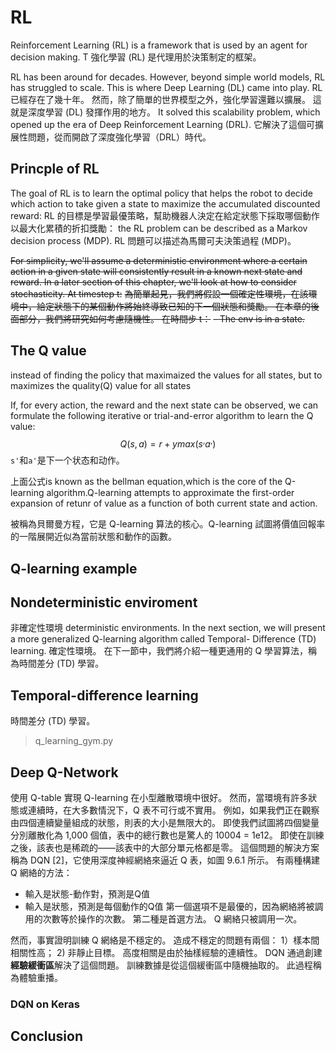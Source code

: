# RL 
Reinforcement Learning (RL) is a framework that is used by an agent for decision making. T
強化學習 (RL) 是代理用於決策制定的框架。


RL has been around for decades. However, beyond simple world models, RL has struggled to scale. This is where Deep Learning (DL) came into play.
RL 已經存在了幾十年。 然而，除了簡單的世界模型之外，強化學習還難以擴展。 這就是深度學習 (DL) 發揮作用的地方。
It solved this scalability problem, which opened up the era of Deep Reinforcement Learning (DRL).
它解決了這個可擴展性問題，從而開啟了深度強化學習（DRL）時代。

## Princple of RL 
The goal of RL is to learn the optimal policy that helps the robot to decide which action to take given a state to maximize the accumulated discounted reward:
RL 的目標是學習最優策略，幫助機器人決定在給定狀態下採取哪個動作以最大化累積的折扣獎勵：
the RL problem can be described as a Markov decision process (MDP).
RL 問題可以描述為馬爾可夫決策過程 (MDP)。

~~For simplicity, we'll assume a deterministic environment where a certain action in a given state will consistently result in a known next state and reward. In a later section of this chapter, we'll look at how to consider stochasticity. At timestep t:~~
~~為簡單起見，我們將假設一個確定性環境，在該環境中，給定狀態下的某個動作將始終導致已知的下一個狀態和獎勵。 在本章的後面部分，我們將研究如何考慮隨機性。 在時間步 t：~~
~~- The env is in a state.~~
## The Q value 
instead of finding the policy that maximaized the values for all states,
but to maximizes the quality(Q) value for all states 

If, for every action, the reward and the next state can be observed, we can formulate the following iterative or trial-and-error algorithm to learn the Q value:
$$
Q(s,a) = r + ymax(s^,a^,)
$$
`s'`和`a'`是下一个状态和动作。

上面公式is known as the bellman equation,which is the core of the Q-learning algorithm.Q-learning attempts to approximate the first-order expansion of retunr of value  as a function of both current state and action.

被稱為貝爾曼方程，它是 Q-learning 算法的核心。Q-learning 試圖將價值回報率的一階展開近似為當前狀態和動作的函數。





## Q-learning example 
## Nondeterministic enviroment
非確定性環境
deterministic environments. In the next section, we will present a more generalized Q-learning algorithm called Temporal- Difference (TD) learning.
確定性環境。 在下一節中，我們將介紹一種更通用的 Q 學習算法，稱為時間差分 (TD) 學習。

## Temporal-difference learning 
時間差分 (TD) 學習。
> q_learning_gym.py
> 
## Deep Q-Network
使用 Q-table 實現 Q-learning 在小型離散環境中很好。 然而，當環境有許多狀態或連續時，在大多數情況下，Q 表不可行或不實用。 例如，如果我們正在觀察由四個連續變量組成的狀態，則表的大小是無限大的。 即使我們試圖將四個變量分別離散化為 1,000 個值，表中的總行數也是驚人的 10004 = 1e12。 即使在訓練之後，該表也是稀疏的——該表中的大部分單元格都是零。
這個問題的解決方案稱為 DQN [2]，它使用深度神經網絡來逼近 Q 表，如圖 9.6.1 所示。 有兩種構建 Q 網絡的方法：
- 輸入是狀態-動作對，預測是Q值
- 輸入是狀態，預測是每個動作的Q值
第一個選項不是最優的，因為網絡將被調用的次數等於操作的次數。 第二種是首選方法。 Q 網絡只被調用一次。

然而，事實證明訓練 Q 網絡是不穩定的。 造成不穩定的問題有兩個：
1）樣本間相關性高； 
2) 非靜止目標。
高度相關是由於抽樣經驗的連續性。 DQN 通過創建**經驗緩衝區**解決了這個問題。 訓練數據是從這個緩衝區中隨機抽取的。 此過程稱為體驗重播。

### DQN on Keras 

## Conclusion

